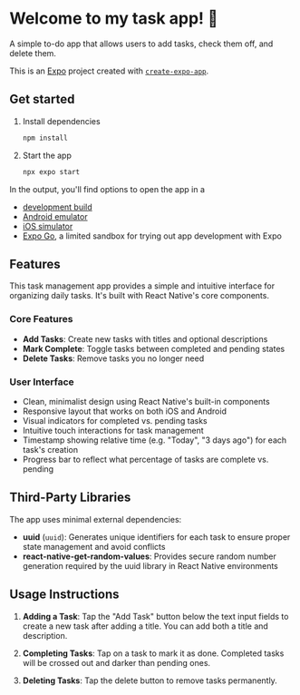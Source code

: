 # Welcome to my task app! 👋

A simple to-do app that allows users to add tasks, check them off, and delete them.

This is an [Expo](https://expo.dev) project created with [`create-expo-app`](https://www.npmjs.com/package/create-expo-app).

## Get started

1. Install dependencies

   ```bash
   npm install
   ```

2. Start the app

   ```bash
   npx expo start
   ```

In the output, you'll find options to open the app in a

- [development build](https://docs.expo.dev/develop/development-builds/introduction/)
- [Android emulator](https://docs.expo.dev/workflow/android-studio-emulator/)
- [iOS simulator](https://docs.expo.dev/workflow/ios-simulator/)
- [Expo Go](https://expo.dev/go), a limited sandbox for trying out app development with Expo

## Features

This task management app provides a simple and intuitive interface for organizing daily tasks. It's built with React Native's core components.

### Core Features
- **Add Tasks**: Create new tasks with titles and optional descriptions
- **Mark Complete**: Toggle tasks between completed and pending states
- **Delete Tasks**: Remove tasks you no longer need

### User Interface
- Clean, minimalist design using React Native's built-in components
- Responsive layout that works on both iOS and Android
- Visual indicators for completed vs. pending tasks
- Intuitive touch interactions for task management
- Timestamp showing relative time (e.g. "Today", "3 days ago") for each task's creation
- Progress bar to reflect what percentage of tasks are complete vs. pending

## Third-Party Libraries

The app uses minimal external dependencies:

- **uuid** (`uuid`): Generates unique identifiers for each task to ensure proper state management and avoid conflicts
- **react-native-get-random-values**: Provides secure random number generation required by the uuid library in React Native environments

## Usage Instructions

1. **Adding a Task**: Tap the "Add Task" button below the text input fields to create a new task after adding a title. You can add both a title and description.

2. **Completing Tasks**: Tap on a task to mark it as done. Completed tasks will be crossed out and darker than pending ones.

3. **Deleting Tasks**: Tap the delete button to remove tasks permanently.
